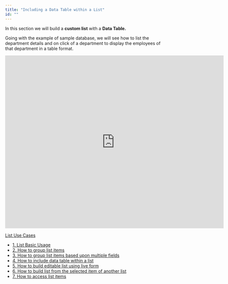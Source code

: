 ```yaml
---
title: "Including a Data Table within a List"
id: ""
---
```


In this section we will build a **custom list** with a **Data Table.**

Going with the example of sample database, we will see how to list the department details and on click of a department to display the employees of that department in a table format.

<iframe width="708" height="560" src="https://docs.google.com/presentation/d/e/2PACX-1vSVag8sIOdGGSrvw5a-9ouFOrOmGbXGjQWUxWrzLjHnASq7TKI6WKjZCHo6BixpCDfv4pp3Jsh7X6cm/embed?start=false&amp;loop=false&amp;delayms=3000" frameborder="0" allowfullscreen="allowfullscreen" mozallowfullscreen="mozallowfullscreen" webkitallowfullscreen="webkitallowfullscreen"></iframe>

[List Use Cases](/learn/app-development/widgets/datalive/list/list-use-cases/)

- [1. List Basic Usage](/learn/app-development/widgets/datalive/list/list-basic-usage/)
- [2. How to group list items](/learn/how-tos/list-grouped/)
- [3. How to group list items based upon multiple fields](/learn/how-tos/list-multi-grouped/)
- [4. How to include data table within a list](/learn/how-tos/list-data-table/)
- [5. How to build editable list using live form](/learn/how-tos/building-editable-list/)
- [6. How to build list from the selected item of another list](/learn/how-tos/building-cascading-lists/)
- [7. How to access list items](/learn/how-tos/list-item-access/)
